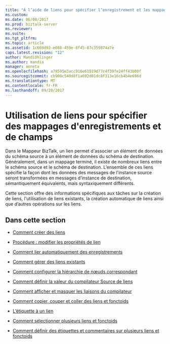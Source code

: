 ```yaml
---
title: "À l’aide de liens pour spécifier l’enregistrement et les mappages de champs | Documents Microsoft"
ms.custom: 
ms.date: 06/08/2017
ms.prod: biztalk-server
ms.reviewer: 
ms.suite: 
ms.tgt_pltfrm: 
ms.topic: article
ms.assetid: 1c669d93-e088-459e-8f45-87c359874a7e
caps.latest.revision: "12"
author: MandiOhlinger
ms.author: mandia
manager: anneta
ms.openlocfilehash: a79595e3acc916e61919d77c4f39fe24ff43b00f
ms.sourcegitcommit: cb908c540d8f1a692d01dc8f313e16cb4b4e696d
ms.translationtype: MT
ms.contentlocale: fr-FR
ms.lasthandoff: 09/20/2017
---
```

# <a name="using-links-to-specify-record-and-field-mappings"></a>Utilisation de liens pour spécifier des mappages d'enregistrements et de champs
Dans le Mappeur BizTalk, un lien permet d'associer un élément de données du schéma source à un élément de données du schéma de destination. Généralement, dans un mappage terminé, il existe de nombreux liens entre le schéma source et le schéma de destination. L’ensemble de ces liens spécifie la façon dont les données des messages de l'instance source seront transformées en messages d’instance de destination, sémantiquement équivalents, mais syntaxiquement différents.  
  
 Cette section offre des informations spécifiques aux tâches sur la création de liens, l'utilisation de liens existants, la création automatique de liens ainsi que d’autres opérations sur les liens.  
  
## <a name="in-this-section"></a>Dans cette section  
  
-   [Comment créer des liens](../core/how-to-create-links.md)  
  
-   [Procédure : modifier les propriétés de lien](../core/how-to-edit-link-properties.md)  
  
-   [Comment lier automatiquement des enregistrements](../core/how-to-link-records-automatically.md)  
  
-   [Comment gérer des liens existants](../core/how-to-manage-existing-links.md)  
  
-   [Comment configurer la hiérarchie de nœuds correspondant](../core/how-to-configure-node-hierarchy-matching.md)  
  
-   [Comment définir la valeur du compilateur Source de liens](../core/how-to-set-the-source-links-compiler-value.md)  
  
-   [Comment afficher et masquer les liaisons du compilateur](../core/how-to-show-and-hide-compiler-links.md)  
  
-   [Comment copier, couper et coller des liens et fonctoids](../core/how-to-copy-cut-and-paste-links-and-functoids.md)  
  
-   [L’étiquette à un lien](../core/how-to-label-a-link.md)  
  
-   [Comment sélectionner plusieurs liens et fonctoids](../core/how-to-select-multiple-links-and-functoids.md)  
  
-   [Comment définir des étiquettes et commentaires sur plusieurs liens et fonctoids](../core/how-to-set-label-and-comment-on-multiple-links-and-functoids.md)
